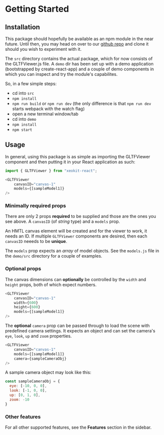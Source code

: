 # Getting Started

## Installation
This package should hopefully be available as an npm module in the near future. Until then, you may head on over to our [github repo](https://github.com/bimspot/xeokit-react) and clone it should you wish to experiment with it.

The `src` directory contains the actual package, which for now consists of the GLTFViewer.js file. A `demo` dir has been set up with a demo application (bootstrapped by create-react-app) and a couple of demo components in which you can inspect and try the module's capabilites.

So, in a few simple steps:
- cd into `src`
- `npm install`
- `npm run build` or `npm run dev` (the only difference is that `npm run dev` starts webpack with the watch flag)
- open a new terminal window/tab
- cd into `demo`
- `npm install`
- `npm start`

## Usage
In general, using this package is as simple as importing the GLTFViewer component and then putting it in your React application as such:

```js
import { GLTFViewer } from "xeokit-react";

<GLTFViewer
    canvasID="canvas-1"
    models={[sampleModel1]}
/>
```

### Minimally required props
There are only 2 props **required** to be supplied and those are the ones you see above. A `canvasID` (of *string* type) and a `models` prop.

An HMTL canvas element will be created and for the viewer to work, it needs an ID. If multiple `GLTFViewer` components are desired, then each `canvasID` neeeds to be **unique**.

The `models` prop expects an *array* of model objects. See the `models.js` file in the `demo/src` directory for a couple of examples.

### Optional props
The canvas dimensions can **optionally** be controlled by the `width` and `height` props, both of which expect numbers.

```js
<GLTFViewer
    canvasID="canvas-1"
    width={600}
    height={600}
    models={[sampleModel1]}
/>
```

The **optional** `camera` prop can be passed through to load the scene with predefined camera settings. It expects an object and can set the camera's `eye`, `look`, `up` and `zoom` properties.

```js
<GLTFViewer
    canvasID="canvas-1"
    models={[sampleModel1]}
    camera={sampleCameraObj}
/>
```

A sample camera object may look like this:

```js
const sampleCameraObj = {
  eye: [-10, 0, 0],
  look: [-1, 0, 0],
  up: [0, 1, 0],
  zoom: -10
}
```

### Other features
For all other supported features, see the **Features** section in the sidebar.